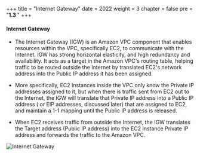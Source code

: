 +++
title = "Internet Gateway"
date = 2022
weight = 3
chapter = false
pre = "<b>1.3 </b>"
+++

#### Internet Gateway

- The Internet Gateway (IGW) is an Amazon VPC component that enables resources within the VPC, specifically EC2, to communicate with the Internet. IGW has strong horizontal elasticity, and high redundancy and availability. It acts as a target in the Amazon VPC's routing table, helping traffic to be routed outside the Internet by translated EC2's network address into the Public IP address it has been assigned.

- More specifically, EC2 Instances inside the VPC only know the Private IP addresses assigned to it, but when there is traffic sent from EC2 out to the Internet, the IGW will translate that Private IP address into a Public IP address ( or EIP addresses, discussed later) that are assigned to EC2, and maintain a 1-1 mapping until the Public IP address is released. 

- When EC2 receives traffic from outside the Internet, the IGW translates the Target address (Public IP address) into the EC2 Instance Private IP address and forwards the traffic to the Amazon VPC.

![Internet Gateway](/images/architecture/igw.png?width=55pc)